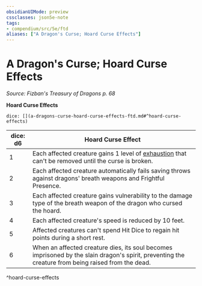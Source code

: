 ```yaml
---
obsidianUIMode: preview
cssclasses: json5e-note
tags:
- compendium/src/5e/ftd
aliases: ["A Dragon's Curse; Hoard Curse Effects"]
---
```

# A Dragon's Curse; Hoard Curse Effects
*Source: Fizban's Treasury of Dragons p. 68* 

**Hoard Curse Effects**

`dice: [](a-dragons-curse-hoard-curse-effects-ftd.md#^hoard-curse-effects)`

| dice: d6 | Hoard Curse Effect |
|----------|--------------------|
| 1 | Each affected creature gains 1 level of [exhaustion](/Systems/5e/rules/conditions.md#exhaustion) that can't be removed until the curse is broken. |
| 2 | Each affected creature automatically fails saving throws against dragons' breath weapons and Frightful Presence. |
| 3 | Each affected creature gains vulnerability to the damage type of the breath weapon of the dragon who cursed the hoard. |
| 4 | Each affected creature's speed is reduced by 10 feet. |
| 5 | Affected creatures can't spend Hit Dice to regain hit points during a short rest. |
| 6 | When an affected creature dies, its soul becomes imprisoned by the slain dragon's spirit, preventing the creature from being raised from the dead. |
^hoard-curse-effects
